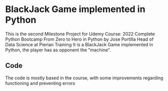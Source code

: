 # BlackJack Game implemented in Python
This is the second Milestone Project for Udemy Course: 2022 Complete Python Bootcamp From Zero to Hero in Python by Jose Portilla Head of Data Science at Pierian Training
It is a BlackJack Game implemented in Python, the player has as opponent the "machine". 
## Code
The code is mostly based in the course, with some improvements regarding functioning and preventing errors